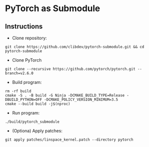 # PyTorch as Submodule

## Instructions

* Clone repository:

```shell
git clone https://github.com/clibdev/pytorch-submodule.git && cd pytorch-submodule
```

* Clone PyTorch

```shell
git clone --recursive https://github.com/pytorch/pytorch.git --branch=v2.6.0
```

* Build program:

```shell
rm -rf build
cmake -S . -B build -G Ninja -DCMAKE_BUILD_TYPE=Release -DBUILD_PYTHON=OFF -DCMAKE_POLICY_VERSION_MINIMUM=3.5
cmake --build build -j$(nproc)
```

* Run program:

```shell
./build/pytorch_submodule
```

* (Optiona) Apply patches:

```shell
git apply patches/linspace_kernel.patch --directory pytorch
```
